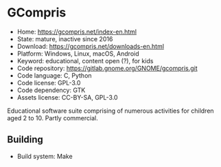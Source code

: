 # GCompris

- Home: https://gcompris.net/index-en.html
- State: mature, inactive since 2016
- Download: https://gcompris.net/downloads-en.html
- Platform: Windows, Linux, macOS, Android
- Keyword: educational, content open (?), for kids
- Code repository: https://gitlab.gnome.org/GNOME/gcompris.git
- Code language: C, Python
- Code license: GPL-3.0
- Code dependency: GTK
- Assets license: CC-BY-SA, GPL-3.0

Educational software suite comprising of numerous activities for children aged 2 to 10.
Partly commercial.

## Building

- Build system: Make
